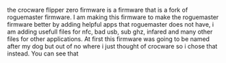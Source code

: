 the crocware flipper zero firmware is a firmware that is a fork of roguemaster firmware. I am making this firmware to make the roguemaster firmware better by adding helpful apps that roguemaster does not have, i am adding usefull files for nfc, bad usb, sub ghz, infared and many other files for other applications. At first this firmware was going to be named after my dog but out of no where i just thought of crocware so i chose that instead. You can see that 
